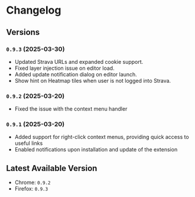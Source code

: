 # Changelog

## Versions

### `0.9.3` (2025-03-30)

- Updated Strava URLs and expanded cookie support.
- Fixed layer injection issue on editor load.
- Added update notification dialog on editor launch.
- Show hint on Heatmap tiles when user is not logged into Strava.

### `0.9.2` (2025-03-20)

- Fixed the issue with the context menu handler

### `0.9.1` (2025-03-20)

- Added support for right-click context menus, providing quick access to useful links
- Enabled notifications upon installation and update of the extension

## Latest Available Version

- Chrome: `0.9.2`
- Firefox: `0.9.3`
